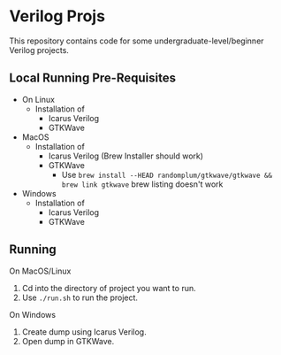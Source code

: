 # Verilog Projs

This repository contains code for some undergraduate-level/beginner Verilog projects.

## Local Running Pre-Requisites

- On Linux
  - Installation of
    - Icarus Verilog
    - GTKWave
- MacOS
  - Installation of
    - Icarus Verilog (Brew Installer should work)
    - GTKWave
      - Use `brew install --HEAD randomplum/gtkwave/gtkwave && brew link gtkwave` brew listing doesn't work
- Windows
  - Installation of
    - Icarus Verilog
    - GTKWave

## Running

On MacOS/Linux

1. Cd into the directory of project you want to run.
2. Use `./run.sh` to run the project.

On Windows

1. Create dump using Icarus Verilog.
2. Open dump in GTKWave.
